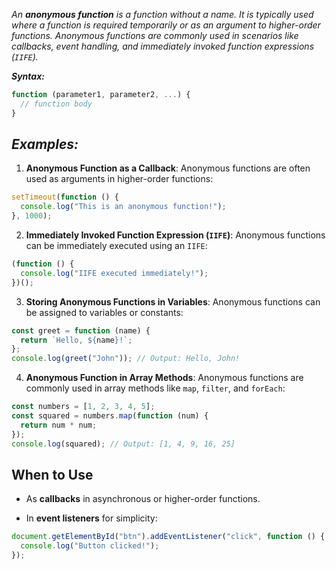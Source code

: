 
*An **anonymous function** is a function without a name. It is typically used where a function is required temporarily or as an argument to higher-order functions. Anonymous functions are commonly used in scenarios like callbacks, event handling, and immediately invoked function expressions (`IIFE`).*

***Syntax:***
```js
function (parameter1, parameter2, ...) {
  // function body
}
```

## ***Examples:***

1. **Anonymous Function as a Callback**: Anonymous functions are often used as arguments in higher-order functions:

```js
setTimeout(function () {
  console.log("This is an anonymous function!");
}, 1000);
```

2. **Immediately Invoked Function Expression (`IIFE`)**: Anonymous functions can be immediately executed using an `IIFE`:

```js
(function () {
  console.log("IIFE executed immediately!");
})();
```

3. **Storing Anonymous Functions in Variables**: Anonymous functions can be assigned to variables or constants:

```js
const greet = function (name) {
  return `Hello, ${name}!`;
};
console.log(greet("John")); // Output: Hello, John!
```

4. **Anonymous Function in Array Methods**: Anonymous functions are commonly used in array methods like `map`, `filter`, and `forEach`:

```javascript
const numbers = [1, 2, 3, 4, 5];
const squared = numbers.map(function (num) {
  return num * num;
});
console.log(squared); // Output: [1, 4, 9, 16, 25]
```


## **When to Use**

- As **callbacks** in asynchronous or higher-order functions.
    
- In **event listeners** for simplicity:
```js
document.getElementById("btn").addEventListener("click", function () {
  console.log("Button clicked!");
});
```